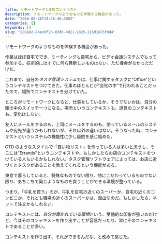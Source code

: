 ```yaml
---
title: リモートワークとGTDコンテキスト
description: リモートワークのようなものを体験する機会があった。
date: "2016-02-26T14:56:46.000Z"
categories: []
keywords: []
slug: "201602-84ac8f2b-83d6-4d21-9829-216d1885fbd4"
---
```


リモートワークのようなものを体験する機会があった。

作業はほぼ自宅ででき、ミーティングも自宅から、ビデオ会議システムでもって参加する。技術的にはすでに何ら目新しいものはない。ただ機会がなかっただけだ。

これまで、自分の*タスク管理システム*では、仕事に関するタスクに”Office”というコンテキストをつけてきた。仕事のほとんどが”会社の中”で行われることだったので、場所でコンテキストを分けていた。

ところがリモートワークになると、仕事をしているか、そうでないかは、自分の頭の中のスイッチ一つになる。場所というコンテキストも、道具のコンテキストも、変化はしない。

友人にメールをするのも、上司にメールをするのも、使っているメールのシステムや宛先が違うかもしれないが、それ以外の違いはない。そうなった時、コンテキストというシステムの機能性に少し疑問を感じ始めた。

GTD のようなスタイルで「買い物リスト」を作っている人は多いと思うし、そこには”Errands”というコンテキストや、もしかしたらお店のコンテキストをつけている人もいるかもしれない。タスク管理ソフトウェアによっては、お店に近づくとタスクがあることを教えてくれるという機能がある。

東京で暮らしていると、特殊なものでない限り、特にこだわっているものでない限り、あちこちで同じようなものを買うことができる環境が整っている。

つまり、「牛乳を買う」のが、牛乳を自宅の近くのスーパーか、自宅の近くのコンビニか、それとも職場の近くのスーパーかは、自由なのだ。もしかしたら、ネットで注文かもしれない。

コンテキストには、*自分が置かれている環境*という、受動的な印象が強いのだけど、今はそのコンテキストを作り出すことが容易だったり、常にそのコンテキストであることが多い。

コンテキストを作り出す、それができるんだな、と改めて感じた。
